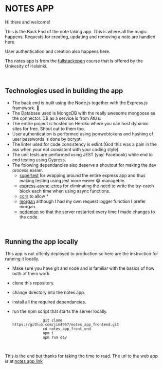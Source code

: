 # NOTES APP

Hi there and welcome!

This is the Back End of the note taking app.
This is where all the magic happens. Requests for creating, updating and removing a note are handled here.

User authentication and creation also happens here.

The notes app is from the [fullstackopen] course that is offered by the Univesity of Helsinki.

<br />

## Technologies used in building the app

- The back end is built using the Node.js together with the Express.js framework. :metal:
- The Database used is MongoDB with the really awesome mongoose as the connector. DB as a service is from Atlas.
- The entire project is hosted on Heroku where you can host dynamic sites for free. Shout out to them too.
- User authentication is performed using jsonwebtokens and hashing of user passwords is done by bcrypt.
- The linter used for code consistency is eslint.(God this was a pain in the ass when your not consistent with your coding style).
- The unit tests are performed using JEST (yay! Facebook) while end to end testing using Cypress.
- The folowing dependancies also deserve a shoutout for making the dev process easier.
  - [supertest] for wrapping around the entire express app and thus making testing using jest more <del>easier</del> :joy: manageble.
  - [express-async-erros] for eliminating the need to write the try-catch block each time when using async functions.
  - [cors] to allow \*
  - [morgan] although I had my own request logger function I prefer morgan.
  - [nodemon] so that the server restarted every time I made changes to the code.

<br />

## Running the app locally

This app is not oftenly deployed to production so here are the instruction for running it locally.

- Make sure you have git and node and is familiar with the basics of how both of them work.
- clone this repository.
- change directory into the notes app.
- install all the required dependancies.
- run the npm script that starts the server locally.

                    git clone https://github.com/jim4067/notes_app_frontend.git
                    cd notes_app_front_end
                    npm i
                    npm run dev

<br />

This is the end but thanks for taking the time to read.
The url to the web app is at [notes app link]

<br />
<br />

[fullstackopen]: https://fullstackopen.com
[express-async-erros]: https://
[supertest]: https://
[cors]: https://
[morgan]: https://
[nodemon]: https://
[notes app link]: https://nameless-mountain-32216.herokuapp.com/
